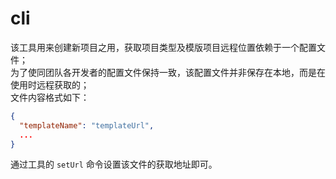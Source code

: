 # cli
该工具用来创建新项目之用，获取项目类型及模版项目远程位置依赖于一个配置文件；  
为了使同团队各开发者的配置文件保持一致，该配置文件并非保存在本地，而是在使用时远程获取的；  
文件内容格式如下：
```json
{
  "templateName": "templateUrl",
  ...
}
```

通过工具的 `setUrl` 命令设置该文件的获取地址即可。
